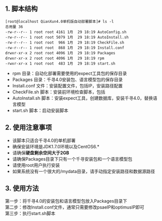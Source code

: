 ## 1. 脚本结构
```
[root@localhost QianXun4.0单机版自动部署脚本]# ls -l
总用量 36
-rw-r--r-- 1 root root 4161 1月  29 18:19 AutoConfig.sh
-rw-r--r-- 1 root root 5079 1月  29 18:19 AutoInstall.sh
-rw-r--r-- 1 root root  966 1月  29 18:19 CheckFile.sh
-rw-r--r-- 1 root root  868 1月  29 18:19 Install.conf
drwxr-xr-x 2 root root 4096 1月  29 18:19 Packages
drwxr-xr-x 2 root root 4096 1月  29 18:19 rpm
-rwxr-xr-x 1 root root  483 1月  29 18:19 start.sh
```
- rpm 目录：自动化部署需要使用的expect工具包的保存目录
- Packages 目录：千寻4.0安装包、语言模型包的保存目录
- Install.conf 文件：安装配置文件，包括IP，安装路径配置
- CheckFile.sh 脚本：安装前环境检查脚本，包括
- AutoInstall.sh 脚本：安装expect工具，创建数据库，安装千寻4.0，替换语言模型
- start.sh 脚本：启动安装脚本

## 2. 使用注意事项
- 该脚本只适合千寻4.0的单机部署
- 确保安装环境是JDK1.7.0环境以及CentOS6.*
- 请确保**硬盘剩余空间大于2GB**
- 请确保Packages目录下只有一个千寻安装包和一个语言模型包
- 请使用root用户执行安装
- 如果系统没有一个很大的/mydata目录，请手动指定安装路径和数据源路径

## 3. 使用方法

第一步：将千寻4.0的安装包和语言模型包放入Packages目录下<br>
第二步：修改Install.conf文件，通常只需要修改psaeIP和optimusIP即可<br>
第三步：执行start.sh脚本<br>